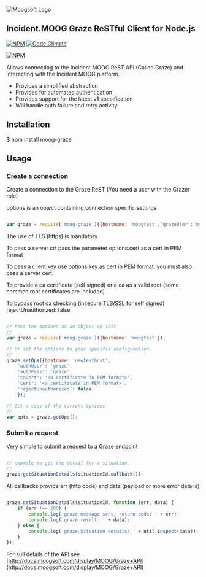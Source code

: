 ![Moogsoft Logo](https://www.moogsoft.com/wp-content/uploads/2015/06/logo-moogsoft.png)

## Incident.MOOG Graze ReSTful Client for Node.js


[![NPM](http://img.shields.io/npm/v/moog-graze.svg)](https://www.npmjs.org/package/moog-graze) [![Code Climate](https://codeclimate.com/github/Moogsoft/moog-graze/badges/gpa.svg)](https://codeclimate.com/github/Moogsoft/moog-graze)

[![NPM](https://nodei.co/npm/moog-graze.png?downloads=true)](https://nodei.co/npm/moog-graze/)


Allows connecting to the Incident.MOOG ReST API (Called Graze) and interacting with the Incident.MOOG platform.

- Provides a simplified abstraction
- Provides for automated authentication
- Provides support for the latest v1 specification
- Will handle auth failure and retry activity

## Installation

$ npm install moog-graze

## Usage

### Create a connection

 Create a connection to the Graze ReST (You need a user with the Grazer role)

 options is an object containing connection specific settings

```javascript

var graze = require('moog-graze')({hostname: 'moogtest','grazeUser':'my_user', 'grazePass':'my_password'});

```

 The use of TLS (https) is mandatory

 To pass a server crt pass the parameter options.cert as a cert in PEM format

 To pass a client key use options.key as cert in PEM format, you must also pass a server cert.

 To provide a ca certificate (self signed) or a ca as a valid root (some common root certificates are included)

 To bypass root ca checking (insecure TLS/SSL for self signed)
 rejectUnauthorized: false

````javascript

// Pass the options as an object on init
//
var graze = require('moog-graze')({hostname: 'moogtest'});

// Or set the options to your specific configuration.
//
graze.setOps({hostname: 'newtesthost',
    'authUser': 'graze',
    'authPass': 'graze',
    'caCert': '<a certificate in PEM format>',
    'cert': '<a certificate in PEM format>',
    'rejectUnauthorized': false
    });

// Get a copy of the current options 
//
var opts = graze.getOps();

````

### Submit a request

 Very simple to submit a request to a Graze endpoint

```javascript

// example to get the detail for a situation.
//
graze.getSituationDetails(situationId,callback());

```

 All callbacks provide err (http code) and data (payload or more error details)

```javascript

graze.getSituationDetails(situationId, function (err, data) {
    if (err !== 200) {
        console.log('graze message sent, return code: ' + err);
        console.log('graze result: ' + data);
    } else {
        console.log('graze Situation details: ' + util.inspect(data));
    }
});

```

 For sull details of the API see [http://docs.moogsoft.com/display/MOOG/Graze+API](http://docs.moogsoft.com/display/MOOG/Graze+API)